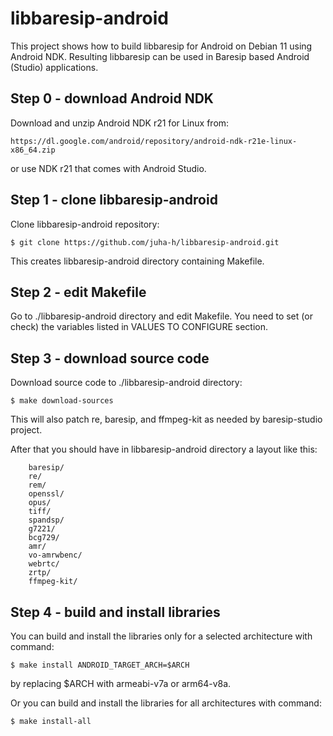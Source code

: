 libbaresip-android
==================

This project shows how to build libbaresip for Android on Debian 11 using Android NDK. Resulting libbaresip can be used in Baresip based Android (Studio) applications.

## Step 0 - download Android NDK

Download and unzip Android NDK r21 for Linux from:
```
https://dl.google.com/android/repository/android-ndk-r21e-linux-x86_64.zip
```
or use NDK r21 that comes with Android Studio.

## Step 1 - clone libbaresip-android

Clone libbaresip-android repository:
```
$ git clone https://github.com/juha-h/libbaresip-android.git
```
This creates libbaresip-android directory containing Makefile.

## Step 2 - edit Makefile

Go to ./libbaresip-android directory and edit Makefile. You need to set (or check) the variables listed in VALUES TO CONFIGURE section.

## Step 3 - download source code

Download source code to ./libbaresip-android directory:
```
$ make download-sources
```
This will also patch re, baresip, and ffmpeg-kit as needed by baresip-studio project.

After that you should have in libbaresip-android directory a layout like this:
```
    baresip/
    re/
    rem/
    openssl/
    opus/
    tiff/
    spandsp/
    g7221/
    bcg729/
    amr/
    vo-amrwbenc/
    webrtc/
    zrtp/
    ffmpeg-kit/
```

## Step 4 - build and install libraries

You can build and install the libraries only for a selected architecture with command:
```
$ make install ANDROID_TARGET_ARCH=$ARCH
```
by replacing $ARCH with armeabi-v7a or arm64-v8a.

Or you can build and install the libraries for all architectures with command:
```
$ make install-all
```
